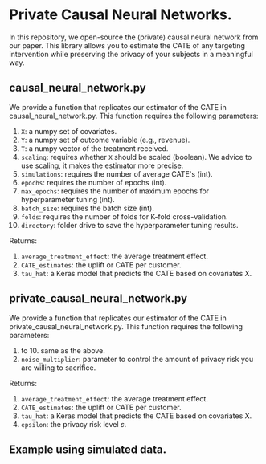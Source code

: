 # Private Causal Neural Networks.
In this repository, we open-source the (private) causal neural network from our paper. This library allows you to estimate the CATE of any targeting intervention while preserving the privacy of your subjects in a meaningful way.

## causal_neural_network.py
We provide a function that replicates our estimator of the CATE in causal_neural_network.py. This function requires the following parameters: 

1. `X`: a numpy set of covariates.
2. `Y`: a numpy set of outcome variable (e.g., revenue).
3. `T`: a numpy vector of the treatment received.
4. `scaling`: requires whether `X` should be scaled (boolean). We advice to use scaling, it makes the estimator more precise.
5. `simulations`: requires the number of average CATE's (int).
6. `epochs`: requires the number of epochs (int).
7. `max_epochs`: requires the number of maximum epochs for hyperparameter tuning (int).
8. `batch_size`: requires the batch size (int).
9. `folds`: requires the number of folds for K-fold cross-validation.
10. `directory`: folder drive to save the hyperparameter tuning results.

Returns:

1. `average_treatment_effect`: the average treatment effect.
2. `CATE_estimates`: the uplift or CATE per customer.
3. `tau_hat`: a Keras model that predicts the CATE based on covariates X.

## private_causal_neural_network.py
We provide a function that replicates our estimator of the CATE in private_causal_neural_network.py. This function requires the following parameters: 

1. to 10. same as the above.
11. `noise_multiplier`: parameter to control the amount of privacy risk you are willing to sacrifice.

Returns: 
1. `average_treatment_effect`: the average treatment effect.
2. `CATE_estimates`: the uplift or CATE per customer.
3. `tau_hat`: a Keras model that predicts the CATE based on covariates X.
4. `epsilon`: the privacy risk level $\varepsilon$.

## Example using simulated data.
